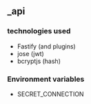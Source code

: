 ## _api

### technologies used

- Fastify (and plugins)
- jose (jwt)
- bcryptjs (hash)

### Environment variables

- SECRET_CONNECTION
